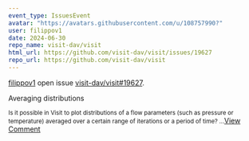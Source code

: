 ```yaml
---
event_type: IssuesEvent
avatar: "https://avatars.githubusercontent.com/u/108757990?"
user: filippov1
date: 2024-06-30
repo_name: visit-dav/visit
html_url: https://github.com/visit-dav/visit/issues/19627
repo_url: https://github.com/visit-dav/visit
---
```


<a href='https://github.com/filippov1' target='_blank'>filippov1</a> open issue <a href='https://github.com/visit-dav/visit/issues/19627' target='_blank'>visit-dav/visit#19627</a>.

<p>Averaging distributions</p><small>Is it possible in Visit to plot distributions of a flow parameters (such as pressure or temperature) averaged over a certain range of iterations or a period of time?...</small><a href='https://github.com/visit-dav/visit/issues/19627' target='_blank'>View Comment</a>